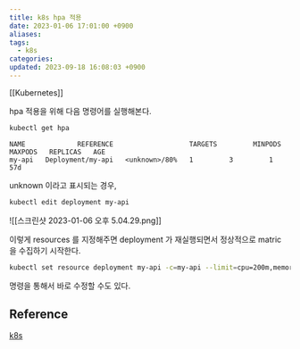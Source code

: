 ```yaml
---
title: k8s hpa 적용
date: 2023-01-06 17:01:00 +0900
aliases: 
tags:
  - k8s
categories: 
updated: 2023-09-18 16:08:03 +0900
---
```


[[Kubernetes]]

hpa 적용을 위해 다음 명령어를 실행해본다.

```bash
kubectl get hpa
```

```text
NAME             REFERENCE                   TARGETS         MINPODS   MAXPODS   REPLICAS   AGE
my-api   Deployment/my-api   <unknown>/80%   1         3         1          57d
```

unknown 이라고 표시되는 경우,

```bash
kubectl edit deployment my-api
```


![[스크린샷 2023-01-06 오후 5.04.29.png]]

이렇게 resources 를 지정해주면 deployment 가 재실행되면서 정상적으로 matric 을 수집하기 시작한다.

```bash
kubectl set resource deployment my-api -c=my-api --limit=cpu=200m,memory=512Mi
```

명령을 통해서 바로 수정할 수도 있다.

## Reference

[k8s](https://kubernetes.io/ko/docs/tasks/run-application/horizontal-pod-autoscale-walkthrough/)
